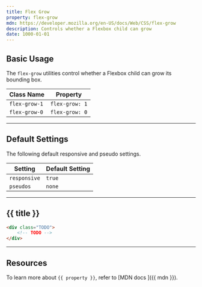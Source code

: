 ```yaml
---
title: Flex Grow
property: flex-grow
mdn: https://developer.mozilla.org/en-US/docs/Web/CSS/flex-grow
description: Controls whether a Flexbox child can grow
date: 1000-01-01
---
```


## Basic Usage

The `flex-grow` utilities control whether a Flexbox child can grow its bounding box.

| Class Name    | Property       |
| ------------- | -------------- |
| `flex-grow-1` | `flex-grow: 1` |
| `flex-grow-0` | `flex-grow: 0` |

---

## Default Settings

The following default responsive and pseudo settings.

| Setting      | Default Setting |
| ------------ | --------------- |
| `responsive` | `true`          |
| `pseudos`    | `none`          |

---

## {{ title }}

<div class="bg-silver-200 p-20 h-256 radius-md flex flex-wrap align-content-center">
  <!-- ... -->
</div>

```html
<div class="TODO">
	<!-- TODO -->
</div>
```

---

## Resources

To learn more about `{{ property }}`, refer to [MDN docs <i class="far fa-external-link ml-6"></i>]({{ mdn }}).
